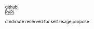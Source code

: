 
[github](https://github.com/eaybek/cmdroute/)  
[PyPi](https://pypi.org/project/cmdroute/)  

cmdroute reserved for self usage purpose

